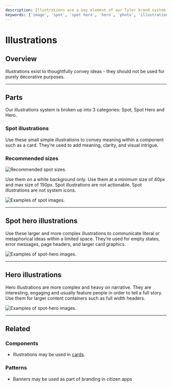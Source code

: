 ```yaml
---
description: Illustrations are a key element of our Tyler brand system. Illustrations provide a sense of personality and familiarity and can make complex ideas more accessible.  
keywords: ['image', 'spot', 'spot hero', 'hero', 'photo', 'illustration']
---
```


# Illustrations

## Overview

Illustrations exist to thoughtfully convey ideas - they should not be used for purely decorative purposes. 

---

## Parts 

Our illustrations system is broken up into 3 categories: Spot, Spot Hero and Hero.

### Spot illustrations 

Use these small simple illustrations to convey meaning within a component such as a card. They’re used to add meaning, clarity, and visual intrigue. 

### Recommended sizes 

<ImageBlock>

![Recommended spot sizes.](/img/core/styles/illustrations/spot-recommended-sizes.jpg)

</ImageBlock>

<DoDontGrid>
  <DoDontTextSection>
    <DoDontText type="do">Use them on a white background only.</DoDontText>
    <DoDontText type="do">Use them at a minimum size of 40px and max size of 150px.</DoDontText>
  </DoDontTextSection>
  <DoDontTextSection>
    <DoDontText type="dont">Spot illustrations are not actionable.</DoDontText>
    <DoDontText type="dont">Spot illustrations are not system icons.</DoDontText>
  </DoDontTextSection>
</DoDontGrid>

<ImageBlock padded={false}>

![Examples of spot images.](/img/core/styles/illustrations/spot-illustration.png)

</ImageBlock>

---

## Spot hero illustrations

Use these larger and more complex illustrations to communicate literal or metaphorical ideas within a limited space. They’re used for empty states, error messages, page headers, and larger card graphics.

<ImageBlock padded={false}>

![Examples of spot-hero images.](/img/core/styles/illustrations/spot-hero.png)

</ImageBlock>

---

## Hero illustrations

Hero illustrations are more complex and heavy on narrative. They are interesting, engaging and usually feature people in order to tell a full story. Use them for larger content containers such as full width headers.  

<ImageBlock padded={false}>

![Examples of spot-hero images.](/img/core/styles/illustrations/hero.png)

</ImageBlock>

---

## Related  

### Components
- Illustrations may be used in [cards](/components/cards/card).

### Patterns
- Banners may be used as part of branding in citizen apps
